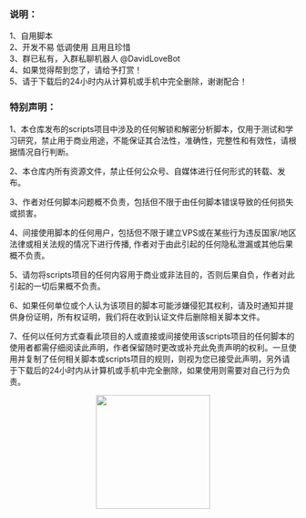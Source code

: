 ### 说明：
1、自用脚本
<br/>
2、开发不易 低调使用 且用且珍惜
<br/>
3、群已私有，入群私聊机器人 @DavidLoveBot
<br/>
4、如果觉得帮到您了，请给予打赏！
<br/>
5、请于下载后的24小时内从计算机或手机中完全删除，谢谢配合！

### 特别声明：

1、本仓库发布的scripts项目中涉及的任何解锁和解密分析脚本，仅用于测试和学习研究，禁止用于商业用途，不能保证其合法性，准确性，完整性和有效性，请根据情况自行判断。

2、本仓库内所有资源文件，禁止任何公众号、自媒体进行任何形式的转载、发布。

3、作者对任何脚本问题概不负责，包括但不限于由任何脚本错误导致的任何损失或损害。

4、间接使用脚本的任何用户，包括但不限于建立VPS或在某些行为违反国家/地区法律或相关法规的情况下进行传播, 作者对于由此引起的任何隐私泄漏或其他后果概不负责。

5、请勿将scripts项目的任何内容用于商业或非法目的，否则后果自负，作者对此引起的一切后果概不负责。

6、如果任何单位或个人认为该项目的脚本可能涉嫌侵犯其权利，请及时通知并提供身份证明，所有权证明，我们将在收到认证文件后删除相关脚本文件。

7、任何以任何方式查看此项目的人或直接或间接使用该scripts项目的任何脚本的使用者都需仔细阅读此声明，作者保留随时更改或补充此免责声明的权利。一旦使用并复制了任何相关脚本或scripts项目的规则，则视为您已接受此声明，另外请于下载后的24小时内从计算机或手机中完全删除，如果使用则需要对自己行为负责。
<br/>
<div align=center>
<img src="https://github.com/bluesmallpig/scripts/blob/main/img/zs.png?raw=true" width="200" height="200" alt=""/>
</div>
